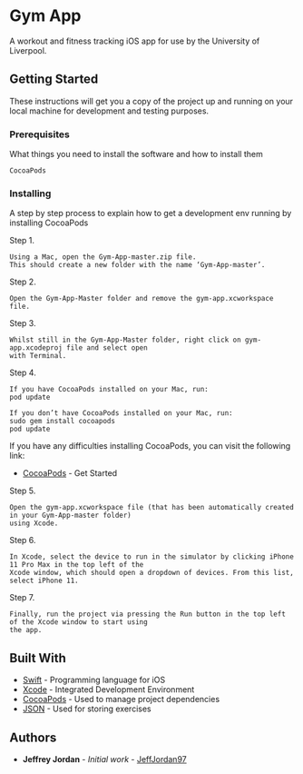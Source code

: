 # Gym App

A workout and fitness tracking iOS app for use by the University of Liverpool.

## Getting Started

These instructions will get you a copy of the project up and running on your local machine for development 
and testing purposes.

### Prerequisites

What things you need to install the software and how to install them

```
CocoaPods
```

### Installing

A step by step process to explain how to get a development env running by installing CocoaPods

Step 1.

```
Using a Mac, open the Gym-App-master.zip file.
This should create a new folder with the name ‘Gym-App-master’.
```

Step 2. 

```
Open the Gym-App-Master folder and remove the gym-app.xcworkspace file.
```

Step 3.

```
Whilst still in the Gym-App-Master folder, right click on gym-app.xcodeproj file and select open 
with Terminal.
```

Step 4.

```
If you have CocoaPods installed on your Mac, run:
pod update

If you don’t have CocoaPods installed on your Mac, run:
sudo gem install cocoapods
pod update
```
If you have any difficulties installing CocoaPods, you can visit the following link:   
* [CocoaPods](https://guides.cocoapods.org/using/getting-started.html#getting-started) - Get Started

Step 5.

```
Open the gym-app.xcworkspace file (that has been automatically created in your Gym-App-master folder) 
using Xcode.
```

Step 6.

```
In Xcode, select the device to run in the simulator by clicking iPhone 11 Pro Max in the top left of the 
Xcode window, which should open a dropdown of devices. From this list, select iPhone 11.
```

Step 7.

```
Finally, run the project via pressing the Run button in the top left of the Xcode window to start using 
the app.
```

## Built With

* [Swift](https://developer.apple.com/swift/) - Programming language for iOS
* [Xcode](https://developer.apple.com/xcode/) - Integrated Development Environment
* [CocoaPods](https://cocoapods.org/) - Used to manage project dependencies
* [JSON](https://www.json.org/json-en.html) - Used for storing exercises


## Authors

* **Jeffrey Jordan** - *Initial work* - [JeffJordan97](https://github.com/jeffjordan97/)


